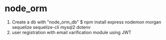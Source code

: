 # node_orm
1. Create a db with "node_orm_db"
$ npm install express nodemon morgan sequelize sequelize-cli mysql2 dotenv
2. user registration with email varification module using JWT